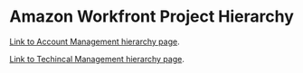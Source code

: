 # Amazon Workfront Project Hierarchy
[Link to Account Management hierarchy page](./account-management.html).



[Link to Techincal Management hierarchy page](./technical-management.html).
